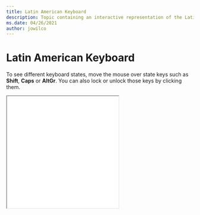 ```yaml
--- 
title: Latin American Keyboard 
description: Topic containing an interactive representation of the Latin American Keyboard 
ms.date: 04/26/2021 
author: jowilco 
--- 
```

 
# Latin American Keyboard 
 
To see different keyboard states, move the mouse over state keys such as **Shift**, **Caps** or **AltGr**. You can also lock or unlock those keys by clicking them. 
 
<iframe src="kbdla.html" height="300"></iframe> 
